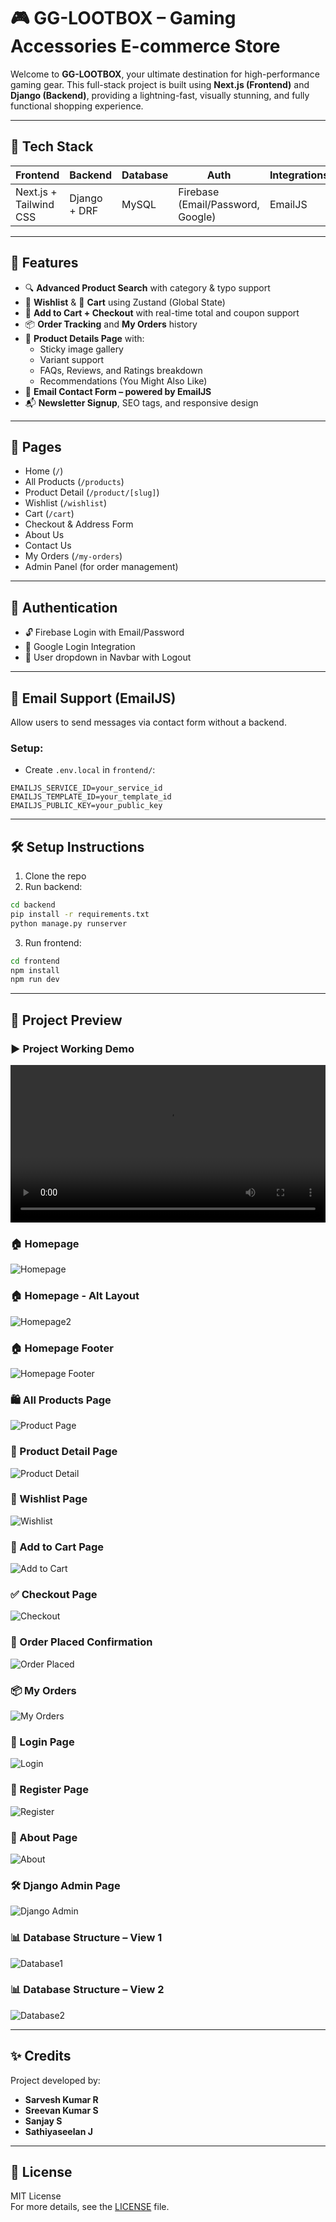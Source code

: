 # 🎮 GG-LOOTBOX – Gaming Accessories E-commerce Store

Welcome to **GG-LOOTBOX**, your ultimate destination for high-performance gaming gear. This full-stack project is built using **Next.js (Frontend)** and **Django (Backend)**, providing a lightning-fast, visually stunning, and fully functional shopping experience.

---

## 🚀 Tech Stack

| Frontend               | Backend       | Database | Auth                             | Integrations         |
|------------------------|---------------|----------|----------------------------------|----------------------|
| Next.js + Tailwind CSS | Django + DRF  | MySQL    | Firebase (Email/Password, Google) | EmailJS              |

---

## 🧩 Features

- 🔍 **Advanced Product Search** with category & typo support  
- 🧡 **Wishlist** & 🛒 **Cart** using Zustand (Global State)  
- 💸 **Add to Cart + Checkout** with real-time total and coupon support  
- 📦 **Order Tracking** and **My Orders** history  
- 🧾 **Product Details Page** with:
  - Sticky image gallery  
  - Variant support  
  - FAQs, Reviews, and Ratings breakdown  
  - Recommendations (You Might Also Like)  
- 📧 **Email Contact Form – powered by EmailJS**  
- 📬 **Newsletter Signup**, SEO tags, and responsive design  

---

## 👥 Pages

- Home (`/`)
- All Products (`/products`)
- Product Detail (`/product/[slug]`)
- Wishlist (`/wishlist`)
- Cart (`/cart`)
- Checkout & Address Form
- About Us
- Contact Us
- My Orders (`/my-orders`)
- Admin Panel (for order management)

---

## 🔐 Authentication

- 🔓 Firebase Login with Email/Password  
- 🔵 Google Login Integration  
- 👤 User dropdown in Navbar with Logout  

---

## 📧 Email Support (EmailJS)

Allow users to send messages via contact form without a backend.

### Setup:
- Create `.env.local` in `frontend/`:

```env
EMAILJS_SERVICE_ID=your_service_id
EMAILJS_TEMPLATE_ID=your_template_id
EMAILJS_PUBLIC_KEY=your_public_key
```

---

## 🛠️ Setup Instructions

1. Clone the repo  
2. Run backend:

```bash
cd backend
pip install -r requirements.txt
python manage.py runserver
```

3. Run frontend:

```bash
cd frontend
npm install
npm run dev
```

---

## 📸 Project Preview

### ▶️ Project Working Demo  
<video src="./frontend/public/images/project_working.mp4" controls width="100%"></video>

### 🏠 Homepage  
![Homepage](./frontend/public/images/homepage.png)

### 🏠 Homepage - Alt Layout  
![Homepage2](./frontend/public/images/homepage2.png)

### 🏠 Homepage Footer  
![Homepage Footer](./frontend/public/images/homepage_footer.png)

### 🛍️ All Products Page  
![Product Page](./frontend/public/images/productpage.png)

### 🔎 Product Detail Page  
![Product Detail](./frontend/public/images/productdetailspage.png)

### 💖 Wishlist Page  
![Wishlist](./frontend/public/images/wishlistpage.png)

### 🛒 Add to Cart Page  
![Add to Cart](./frontend/public/images/addtocartpage.png)

### ✅ Checkout Page  
![Checkout](./frontend/public/images/checkoutpage.png)

### 🎉 Order Placed Confirmation  
![Order Placed](./frontend/public/images/orderplacedpge.png)

### 📦 My Orders  
![My Orders](./frontend/public/images/myorders.png)

### 🔐 Login Page  
![Login](./frontend/public/images/login.png)

### 🧾 Register Page  
![Register](./frontend/public/images/register.png)

### 🧠 About Page  
![About](./frontend/public/images/aboutpage.png)

### 🛠️ Django Admin Page  
![Django Admin](./frontend/public/images/djangopage.png)

### 📊 Database Structure – View 1  
![Database1](./frontend/public/images/database1.png)

### 📊 Database Structure – View 2  
![Database2](./frontend/public/images/database2.png)

---

## ✨ Credits

Project developed by:
- **Sarvesh Kumar R**
- **Sreevan Kumar S**
- **Sanjay S**
- **Sathiyaseelan J**

---

## 📄 License

MIT License  
For more details, see the [LICENSE](LICENSE) file.